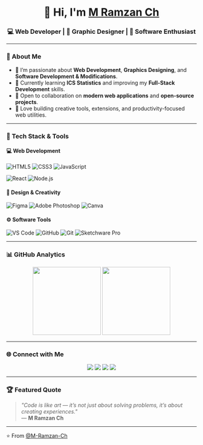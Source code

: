 <!-- Profile README for @M-Ramzan-Ch -->

<h1 align="center">👋 Hi, I'm <a href="https://github.com/M-Ramzan-Ch" target="_blank">M Ramzan Ch</a></h1>
<h3 align="center">💻 Web Developer | 🎨 Graphic Designer | 🧠 Software Enthusiast</h3>

---

### 🚀 About Me

- 👀 I’m passionate about **Web Development**, **Graphics Designing**, and **Software Development & Modifications**.  
- 🌱 Currently learning **ICS Statistics** and improving my **Full-Stack Development** skills.  
- 💞️ Open to collaboration on **modern web applications** and **open-source projects**.  
- 🧩 Love building creative tools, extensions, and productivity-focused web utilities.  

---

### 🧰 Tech Stack & Tools

#### 💻 **Web Development**
![HTML5](https://img.shields.io/badge/HTML5-E34F26?style=flat&logo=html5&logoColor=white)
![CSS3](https://img.shields.io/badge/CSS3-1572B6?style=flat&logo=css3&logoColor=white)
![JavaScript](https://img.shields.io/badge/JavaScript-F7DF1E?style=flat&logo=javascript&logoColor=black)


![React](https://img.shields.io/badge/React-20232A?style=flat&logo=react&logoColor=61DAFB)
![Node.js](https://img.shields.io/badge/Node.js-43853D?style=flat&logo=node.js&logoColor=white)

#### 🎨 **Design & Creativity**
![Figma](https://img.shields.io/badge/Figma-F24E1E?style=flat&logo=figma&logoColor=white)
![Adobe Photoshop](https://img.shields.io/badge/Photoshop-31A8FF?style=flat&logo=adobe-photoshop&logoColor=white)
![Canva](https://img.shields.io/badge/Canva-00C4CC?style=flat&logo=canva&logoColor=white)

#### ⚙️ **Software Tools**
![VS Code](https://img.shields.io/badge/VS%20Code-0078D4?style=flat&logo=visual-studio-code&logoColor=white)
![GitHub](https://img.shields.io/badge/GitHub-181717?style=flat&logo=github)
![Git](https://img.shields.io/badge/Git-F05032?style=flat&logo=git&logoColor=white)
![Sketchware Pro](https://img.shields.io/badge/Sketchware%20Pro-FF9800?style=flat&logo=android&logoColor=white)

---

### 📊 GitHub Analytics

<p align="center">
  <img height="180em" src="https://github-readme-stats.vercel.app/api?username=M-Ramzan-Ch&show_icons=true&theme=tokyonight" />
  <img height="180em" src="https://github-readme-streak-stats.herokuapp.com/?user=M-Ramzan-Ch&theme=tokyonight" />
</p>

---

### 🌐 Connect with Me

<p align="center">
  <a href="https://www.facebook.com/rm4814691"><img src="https://img.shields.io/badge/Facebook-1877F2?style=for-the-badge&logo=facebook&logoColor=white"/></a>
  <a href="https://instagram.com/rm4814691"><img src="https://img.shields.io/badge/Instagram-E4405F?style=for-the-badge&logo=instagram&logoColor=white"/></a>
  <a href="https://github.com/ThirdParty-Pro"><img src="https://img.shields.io/badge/GitHub-000?style=for-the-badge&logo=github&logoColor=white"/></a>
  <a href="https://linkedin.com/in/mramzanch"><img src="https://img.shields.io/badge/LinkedIn-0077B5?style=for-the-badge&logo=linkedin&logoColor=white"/></a>
</p>

---

### 🏆 Featured Quote

> *"Code is like art — it’s not just about solving problems, it’s about creating experiences."*  
> — **M Ramzan Ch**

---

⭐️ From [@M-Ramzan-Ch](https://github.com/M-Ramzan-Ch)
